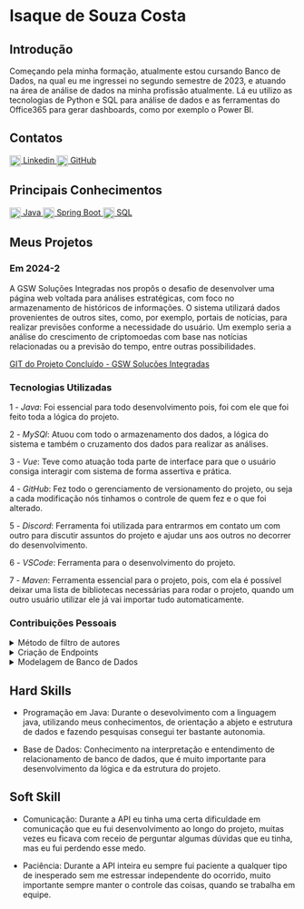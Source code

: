 # Isaque de Souza Costa

## Introdução
Começando pela minha formação, atualmente estou cursando Banco de Dados, na qual eu me ingressei no segundo semestre de 2023, e atuando na área de análise de dados na minha profissão atualmente. Lá eu utilizo as tecnologias de Python e SQL para análise de dados e as ferramentas do Office365 para gerar dashboards, como por exemplo o Power BI.

## Contatos
<a href="https://www.linkedin.com/in/seu-usuario" target="_blank">
  <img src="https://cdn.jsdelivr.net/gh/devicons/devicon/icons/linkedin/linkedin-original.svg" alt="LinkedIn" width="20" style="vertical-align: middle;"/>
  Linkedin
</a>
<a href="https://github.com/Isaque-BD" target="_blank">
  <img src="https://cdn.jsdelivr.net/gh/devicons/devicon/icons/github/github-original.svg" alt="GitHub" width="20" style="vertical-align: middle;"/>
  GitHub
</a>

## Principais Conhecimentos

<a href="https://www.java.com" target="_blank">
  <img src="https://cdn.jsdelivr.net/gh/devicons/devicon/icons/java/java-original.svg" alt="Java" width="20" style="vertical-align: middle;"/>
  Java
</a>
<a href="https://spring.io/projects/spring-boot" target="_blank">
  <img src="https://cdn.jsdelivr.net/gh/devicons/devicon/icons/spring/spring-original.svg" alt="Spring Boot" width="20" style="vertical-align: middle;"/>
  Spring Boot
</a>
<a href="https://www.mysql.com" target="_blank">
  <img src="https://cdn.jsdelivr.net/gh/devicons/devicon/icons/mysql/mysql-original.svg" alt="SQL" width="20" style="vertical-align: middle;"/>
  SQL
</a>

## Meus Projetos

### Em 2024-2
A GSW Soluções Integradas nos propôs o desafio de desenvolver uma página web voltada para análises estratégicas, com foco no armazenamento de históricos de informações. O sistema utilizará dados provenientes de outros sites, como, por exemplo, portais de notícias, para realizar previsões conforme a necessidade do usuário. Um exemplo seria a análise do crescimento de criptomoedas com base nas notícias relacionadas ou a previsão do tempo, entre outras possibilidades.

[GIT do Projeto Concluído - GSW Soluções Integradas](https://github.com/Morpheus-Fatec/morpheus/tree/main)

### Tecnologias Utilizadas
1 - *Java*: Foi essencial para todo desenvolvimento pois, foi com ele que foi feito toda a lógica do projeto.

2 - *MySQl*: Atuou com todo o armazenamento dos dados, a lógica do sistema e também o cruzamento dos dados para realizar as análises.

3 - *Vue*: Teve como atuação toda parte de interface para que o usuário consiga interagir com sistema de forma assertiva e prática.

4 - *GitHub*: Fez todo o gerenciamento de versionamento do projeto, ou seja a cada modificação nós tinhamos o controle de quem fez e o que foi alterado.

5 - *Discord*: Ferramenta foi utilizada para entrarmos em contato um com outro para discutir assuntos do projeto e ajudar uns aos outros no decorrer do desenvolvimento.

6 - *VSCode*: Ferramenta para o desenvolvimento do projeto.

7 - *Maven*: Ferramenta essencial para o projeto, pois, com ela é possível deixar uma lista de bibliotecas necessárias para rodar o projeto, quando um outro usuário utilizar ele já vai importar tudo automaticamente.

### Contribuições Pessoais

<details>
  <summary>Método de filtro de autores</summary>
      Objetivo dessa task era implementar um endpoint que retornava todos os autores cadastrados no sistema. O endpoint listava os autores com informações básicas, como nome e ID para fornecer uma visão geral útil.
  
      @Service
      public class NewsAuthorService {
        @Autowired
        private NewsAuthorRepository newsAuthorRepository;
    
        public List<NewsAuthorDTO> getAllAuthors() {
            return newsAuthorRepository.findAll().stream()
                .map(author -> new NewsAuthorDTO(author.getAutId(), author.getAutName()))
                .collect(Collectors.toList());
        }
      }

Esse método busca todos os autores de notícias do banco.

- findAll() retorna uma lista de entidades NewsAuthor (por exemplo).

- .stream() transforma essa lista em um stream para operar de forma funcional.

- .map(...) converte cada entidade em um DTO (Data Transfer Object) chamado NewsAuthorDTO. Tem como objetivo não retornar todas as informações, pois, não são necessárias mostrar todas elas.

- .collect(Collectors.toList()) junta os resultados mapeados numa nova lista.
  
</details> 

<details>
  <summary>Criação de Endpoints</summary>
     A função de endpoint tem como objetivo criar ponto de acesso para o cliente (a aplicação) enviar requisições e receber respostas do servidor da API.
     aqui está exemplo de um endpoint que eu desenvolvi durante o projeto:
  
      public class ApiEndpointDTO{
          private int code;      
          private String address; 
          private String source;  
          private String method;  
      
          public void setMethod(int post, int get) {
              if (post == 1) {
                  this.method = "POST";
              } else if (get == 1) {
                  this.method = "GET";
              }
          }
      }

  Esse código define uma classe ApiEndpointDTO com informações de um endpoint de API (código, endereço, origem e método HTTP).
  Esse método 'setMethod' só permite que um dos dois parâmetros (post ou get) seja 1 por vez. Ele não lida com outros valores (como ambos 0 ou ambos 1), nem com métodos HTTP além de POST e GET.
  </details>

  <details>
  <summary>Modelagem de Banco de Dados</summary>
  Nessa task tive que desenvolver uma estrutura no banco de dados para suportar o cadastro, atualização e gerenciamento das fontes de dados provenientes de APIs, armazenando as informações capturadas de forma organizada e permitindo a categorização das APIs com tags para facilitar a consulta e aplicação de filtros. Logo abaixo tem o código em SQL da minha parte de banco:


Armazena informações básicas sobre APIs;
api_cod: identificador único (chave primária, auto incremental);
api_name: nome da API (obrigatório);
api_url: URL da API (obrigatório e único);

      create table Api(
        api_cod int auto_increment primary key,
        api_name varchar(30) NOT NULL,
        api_url varchar(500) unique not null
    );

Relação muitos-para-muitos entre Api e Tag;
Cada linha representa uma associação entre uma API e uma tag;
Usa chave primária composta (api_cod, tag_cod);

    create table Api_tag(
        api_cod int,
        tag_cod int,
        primary key (api_cod, tag_cod),
        foreign key (api_cod) REFERENCES Api(api_cod),
        foreign key (tag_cod) REFERENCES Tag(tag_cod)
    );

Armazena dados coletados de uma API ao longo do tempo.
dat_coll_api_cod: identificador único da coleta.
api_cod: qual API forneceu os dados (chave estrangeira).
dat_coll_api_registry_date: data/hora da coleta (valor padrão é o momento atual).
dat_coll_api_content: conteúdo coletado (pode ser grande, tipo JSON).

    create table Data_collected_api(
        dat_coll_api_cod int auto_increment primary key,
        api_cod int,
        dat_coll_api_registry_date timestamp not null DEFAULT CURRENT_TIMESTAMP,
        dat_coll_api_content LONGTEXT,
        foreign key (api_cod) REFERENCES Api(api_cod)
    );
  
  </details>

## Hard Skills

- Programação em Java: Durante o desevolvimento com a linguagem java, utilizando meus conhecimentos, de orientação a abjeto e estrutura de dados e fazendo pesquisas consegui ter bastante autonomia.

- Base de Dados: Conhecimento na interpretação e entendimento de relacionamento de banco de dados, que é muito importante para desenvolvimento da lógica e da estrutura do projeto.

## Soft Skill

- Comunicação: Durante a API eu tinha uma certa dificuldade em comunicação que eu fui desenvolvimento ao longo do projeto, muitas vezes eu ficava com receio de perguntar algumas dúvidas que eu tinha, mas eu fui perdendo esse medo.

- Paciência: Durante a API inteira eu sempre fui paciente a qualquer tipo de inesperado sem me estressar independente do ocorrido, muito importante sempre manter o controle das coisas, quando se trabalha em equipe.








